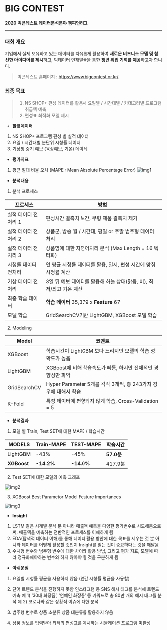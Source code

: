 

# BIG CONTEST

**2020 빅콘테스트 데이터분석분야 챔피언리그**

------

### 대회 개요

기업에서 실제 보유하고 있는 데이터를 자유롭게 활용하여 **새로운 비즈니스 모델 및 참신한 아이디어를 제시**하고, 빅데이터 인재발굴을 통한 **청년 취업 기회를 제공**하고자 합니다.

> 빅콘테스트 홈페이지 : https://www.bigcontest.or.kr/



### 최종 목표

> 1. NS SHOP+ 편성 데이터를 활용해 요일별 / 시간대별 / 카테고리별 프로그램 취급액 예측
> 2. 편성표 최적화 모델 제시



- **활용데이터**

1. NS SHOP+ 프로그램 편성 별 실적 데이터
2. 요일 / 시간대별 분단위 시청률 데이터
3. 기상청 중기 예보 (육상예보, 기온) 데이터



- **평가지표**

1. 평균 절대 비율 오차 (MAPE : Mean Absolute Percentage Error)
   ![img1](./img/1.png)



- **분석내용**

1. 분석 프로세스

| 프로세스             | 방법                                                         |
| -------------------- | ------------------------------------------------------------ |
| 실적 데이터 전처리 1 | 편성시간 결측치 보간, 무형 제품 결측치 제거                  |
| 실적 데이터 전처리 2 | 상품군, 방송 월 / 시간대, 평일 or 주말 범주형 데이터 처리    |
| 실적 데이터 전처리 3 | 상품명에 대한 자연어처리 분석 (Max Length = 16 벡터화)       |
| 시청률 데이터 전처리 | 연 평균 시청률 데이터를 활용, 일시, 편성 시간에 맞춰 시청률 계산 |
| 기상 데이터 전처리   | 3일 뒤 예보 데이터를 활용해 하늘 상태(맑음, 비), 최저/최고 기온 계산 |
| 최종 학습 데이터     | **학습 데이터** 35,379 x **Feature** 67                      |
| 모델 학습            | GridSearchCV기반 LightGBM, XGBoost 모델 학습                 |



2. Modeling

| Model        | 코멘트                                                       |
| ------------ | ------------------------------------------------------------ |
| XGBoost      | 학습시간이 LightGBM 보다 느리지만 모델의 학습 정확도가 높음  |
| LightGBM     | XGBoost에 비해 학습속도가 빠름, 하지만 전체적인 경향성만 파악 |
| GridSearchCV | Hyper Parameter 5개를 각각 3개씩, 총 243가지 경우에 대해서 학습 |
| K-Fold       | 특정 데이터에 편향되지 않게 학습, Cross-Validation = 5       |



- **분석결과**

1. 모델 별 Train, Test SET에 대한 MAPE / 학습시간

| MODELS      | Train-MAPE | TEST-MAPE  | 학습시간   |
| ----------- | ---------- | ---------- | ---------- |
| LightGBM    | -43%       | -45%       | **57.0분** |
| **XGBoost** | **-14.2%** | **-14.0%** | 417.9분    |

2. Test SET에 대한 모델의 예측 그래프

![img2](./img/2.png)

3. XGBoost Best Parametor Model Feature Importances

![img3](./img/3.png)



- **Insight**

1. LSTM 같은 시계열 분석 뿐 아니라 매출액 예측을 다양한 평가변수로 시도해봄으로써, 매출액을 예측하는 전반적인 프로세스를 이해하게 됨
2. EDA(탐색적 데이터 이해)를 통해 데이터 활용 방안에 대한 목표를 세우는 것 뿐 아니라 데이터를 어떻게 활용할 것인지 Insight를 얻는 것이 중요하다는 것을 깨달음
3. 수치형 변수와 범주형 변수에 대한 차이와 활용 방법, 그리고 평가 지표, 모델에 따라 정규화해야하는 변수와 하지 않아야 될 것을 구분하게 됨



- **아쉬운점**

1. 요일별 시청률 평균을 사용하지 않음 (연간 시청률 평균을 사용함)

2. 단어 트렌드 분석을 진행하지 못함
   인스타그램 등 SNS 해시 태그를 분석해 트렌드 예측
   예 1) ‘30대 화장품’, ‘연예인 화장품’ 등 키워드로 총 80만 개의 해시 태그를 분석
   예 2) 코로나와 같은 상황적 이슈에 대한 분석
3. 범주형 변수로 상품 소분류 상품 대분류를 활용하지 않음
4. 상품 정보를 입력받아 최적의 편성표를 제시하는 시뮬레이션 프로그램 미완성

